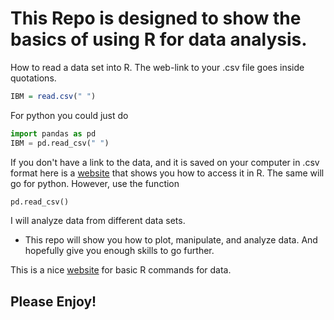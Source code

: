 # This Repo is designed to show the basics of using R for data analysis. 

How to read a data set into R. The web-link to your .csv file goes inside quotations.
```R
IBM = read.csv(" ")
```
For python you could just do
```Python
import pandas as pd
IBM = pd.read_csv(" ")
```

If you don't have a link to the data, and it is saved on your computer in .csv format
here is a [website](http://www.reed.edu/data-at-reed/resources/R/reading_and_writing.html) that shows you how to access it in R.
The same will go for python. However, use the function 
```Python
pd.read_csv()
```

I will analyze data from different data sets. 
- This repo will show you how to plot, manipulate, and analyze data. And hopefully give you enough skills to go further.

This is a nice [website](https://www.computerworld.com/article/2598083/application-development/app-development-beginner-s-guide-to-r-easy-ways-to-do-basic-data-analysis.html?page=2) for basic R commands for data.


## Please Enjoy!
